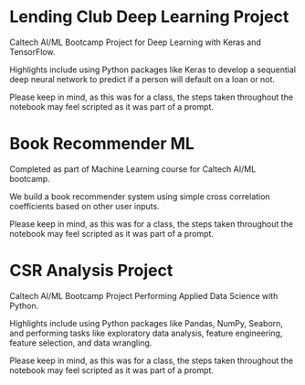 # Lending Club Deep Learning Project
Caltech AI/ML Bootcamp Project for Deep Learning with Keras and TensorFlow.

Highlights include using Python packages like Keras to develop a sequential deep neural network to predict if a person will default on a loan or not.

Please keep in mind, as this was for a class, the steps taken throughout the notebook may feel scripted as it was part of a prompt.

# Book Recommender ML
Completed as part of Machine Learning course for Caltech AI/ML bootcamp.

We build a book recommender system using simple cross correlation coefficients based on other user inputs.

Please keep in mind, as this was for a class, the steps taken throughout the notebook may feel scripted as it was part of a prompt.


# CSR Analysis Project
Caltech AI/ML Bootcamp Project Performing Applied Data Science with Python.

Highlights include using Python packages like Pandas, NumPy, Seaborn, and performing tasks like exploratory data analysis, feature engineering, feature selection, and data wrangling.

Please keep in mind, as this was for a class, the steps taken throughout the notebook may feel scripted as it was part of a prompt.

